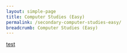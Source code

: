 ```yaml
---
layout: simple-page
title: Computer Studies (Easy)
permalink: /secondary-computer-studies-easy/
breadcrumb: Computer Studies (Easy)
---
```


[test](/placeholder-secondary-computer-studies-easy/)
